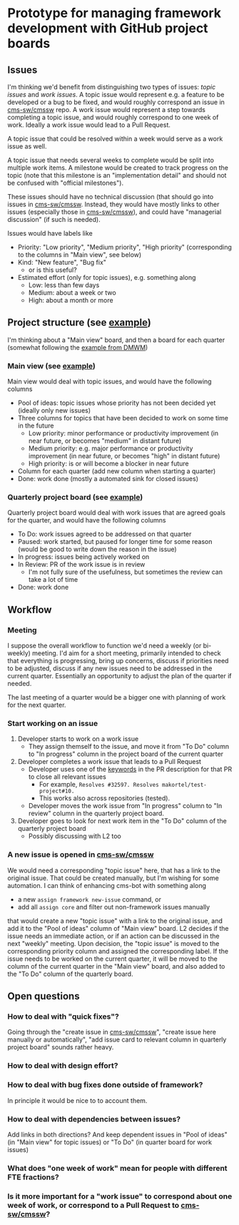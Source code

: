 # Prototype for managing framework development with GitHub project boards

## Issues

I'm thinking we'd benefit from distinguishing two types of issues: _topic issues_ and _work issues_.
A topic issue would represent e.g. a feature to be developed or a bug to be fixed, and would roughly correspond an issue in [cms-sw/cmssw](https://github.com/cms-sw/cmssw/issues) repo.
A work issue would represent a step towards completing a topic issue, and would roughly correspond to one week of work.
Ideally a work issue would lead to a Pull Request.

A topic issue that could be resolved within a week would serve as a work issue as well.

A topic issue that needs several weeks to complete would be split into multiple work items.
A milestone would be created to track progress on the topic (note that this milestone is an "implementation detail" and should not be confused with "official milestones").

These issues should have no technical discussion (that should go into issues in [cms-sw/cmssw](https://github.com/cms-sw/cmssw).
Instead, they would have mostly links to other issues (especially those in [cms-sw/cmssw](https://github.com/cms-sw/cmssw)), and could have "managerial discussion" (if such is needed).

Issues would have labels like
* Priority: "Low priority", "Medium priority", "High priority" (corresponding to the columns in "Main view", see below)
* Kind: "New feature", "Bug fix"
  * or is this useful?
* Estimated effort (only for topic issues), e.g. something along
  * Low: less than few days
  * Medium: about a week or two
  * High: about a month or more

## Project structure (see [example](https://github.com/makortel/test-project/projects))

I'm thinking about a "Main view" board, and then a board for each quarter (somewhat following the [example from DMWM](https://github.com/dmwm/WMCore/projects/11))

### Main view (see [example](https://github.com/makortel/test-project/projects/1))

Main view would deal with topic issues, and would have the following columns
* Pool of ideas: topic issues whose priority has not been decided yet (ideally only new issues)
* Three columns for topics that have been decided to work on some time in the future
  * Low priority: minor performance or productivity improvement (in near future, or becomes "medium" in distant future)
  * Medium priority: e.g. major performance or productivity improvement (in near future, or becomes "high" in distant future)
  * High priority: is or will become a blocker in near future
* Column for each quarter (add new column when starting a quarter)
* Done: work done (mostly a automated sink for closed issues)

### Quarterly project board (see [example](https://github.com/makortel/test-project/projects/2))

Quarterly project board would deal with work issues that are agreed goals for the quarter, and would have the following columns
* To Do: work issues agreed to be addressed on that quarter
* Paused: work started, but paused for longer time for some reason (would be good to write down the reason in the issue)
* In progress: issues being actively worked on
* In Review: PR of the work issue is in review
  * I'm not fully sure of the usefulness, but sometimes the review can take a lot of time
* Done: work done

## Workflow

### Meeting

I suppose the overall workflow to function we'd need a weekly (or bi-weekly) meeting. I'd aim for a short meeting, primarily intended to check that everything is progressing, bring up concerns, discuss if priorities need to be adjusted, discuss if any new issues need to be addressed in the current quarter. Essentially an opportunity to adjust the plan of the quarter if needed.

The last meeting of a quarter would be a bigger one with planning of work for the next quarter.

### Start working on an issue

1. Developer starts to work on a work issue
   * They assign themself to the issue, and move it from "To Do" column to "In progress" column in the project board of the current quarter
2. Developer completes a work issue that leads to a Pull Request
   * Developer uses one of the [keywords](https://docs.github.com/en/github/managing-your-work-on-github/linking-a-pull-request-to-an-issue#linking-a-pull-request-to-an-issue-using-a-keyword) in the PR description for that PR to close all relevant issues
     * For example, `Resolves #32597. Resolves makortel/test-project#10.`
     * This works also across repositories (tested).
   * Developer moves the work issue from "In progress" column to "In review" column in the quarterly project board.
3. Developer goes to look for next work item in the "To Do" column of the quarterly project board
   * Possibly discussing with L2 too

### A new issue is opened in [cms-sw/cmssw](https://github.com/cms-sw/cmssw)

We would need a corresponding "topic issue" here, that has a link to the original issue.
That could be created manually, but I'm wishing for some automation.
I can think of enhancing cms-bot with something along
* a new `assign framework new-issue` command, or
* add all `assign core` and filter out non-framework issues manually

that would create a new "topic issue" with a link to the original issue, and add it to the "Pool of ideas" column of "Main view" board.
L2 decides if the issue needs an immediate action, or if an action can be discussed in the next "weekly" meeting.
Upon decision, the "topic issue" is moved to the corresponding priority column and assigned the corresponding label.
If the issue needs to be worked on the current quarter, it will be moved to the column of the current quarter in the "Main view" board, and also added to the "To Do" column of the quarterly board.

## Open questions

### How to deal with "quick fixes"?

Going through the "create issue in [cms-sw/cmssw](https://github.com/cms-sw/cmssw)", "create issue here manually or automatically", "add issue card to relevant column in quarterly project board" sounds rather heavy.

### How to deal with design effort?

### How to deal with bug fixes done outside of framework?

In principle it would be nice to to account them.

### How to deal with dependencies between issues?

Add links in both directions? And keep dependent issues in "Pool of ideas" (in "Main view" for topic issues) or "To Do" (in quarter board for work issues)

### What does "one week of work" mean for people with different FTE fractions?

### Is it more important for a "work issue" to correspond about one week of work, or correspond to a Pull Request to [cms-sw/cmssw](https://github.com/cms-sw/cmssw)?
